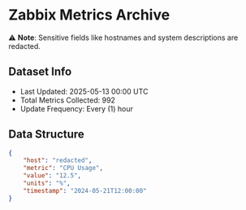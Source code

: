 # Zabbix Metrics Archive

⚠️ **Note**: Sensitive fields like hostnames and system descriptions are redacted.

## Dataset Info
- Last Updated: 2025-05-13 00:00 UTC
- Total Metrics Collected: 992
- Update Frequency: Every (1) hour

## Data Structure
```json
{
    "host": "redacted",
    "metric": "CPU Usage",
    "value": "12.5",
    "units": "%",
    "timestamp": "2024-05-21T12:00:00"
}
```
